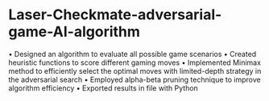 # Laser-Checkmate-adversarial-game-AI-algorithm
•	Designed an algorithm to evaluate all possible game scenarios
•	Created heuristic functions to score different gaming moves
•	Implemented Minimax method to efficiently select the optimal moves with
limited-depth strategy in the adversarial search
•	Employed alpha-beta pruning technique to improve algorithm efficiency
•	Exported results in file with Python
